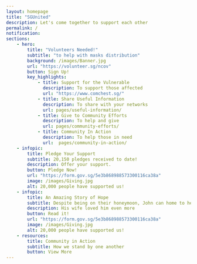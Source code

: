 ```yaml
---
layout: homepage
title: "SGUnited"
description: Let's come together to support each other
permalink: /
notification: 
sections:
    - hero:
        title: "Volunteers Needed!"
        subtitle: "to help with masks distribution"
        background: /images/Banner.jpg
        url: "https://volunteer.sg/ncov"
        button: Sign Up!
        key_highlights:
            - title: Support for the Vulnerable
              description: To support those affected
              url: "https://www.comchest.sg/" 
            - title: Share Useful Information
              description: To share with your networks
              url: pages/useful-information/                                
            - title: Give to Community Efforts
              description: To help and give
              url: pages/community-efforts/
            - title: Community In Action
              description: To help those in need
              url:  pages/community-in-action/
    - infopic:
        title: Pledge Your Support
        subtitle: 20,150 pledges received to date!
        description: Offer your support.
        button: Pledge Now!
        url: "https://form.gov.sg/5e3b868988573300116ca38a"
        image: /images/Giving.jpg
        alt: 20,000 people have supported us!
    - infopic:
        title: An Amazing Story of Hope
        subtitle: Despite being on their honeymoon, John can home to help!
        description: His wife loved him even more
        button: Read it!
        url: "https://form.gov.sg/5e3b868988573300116ca38a"
        image: /images/Giving.jpg
        alt: 20,000 people have supported us!
    - resources:
        title: Community in Action
        subtitle: How we stand by one another
        button: View More
---
```

